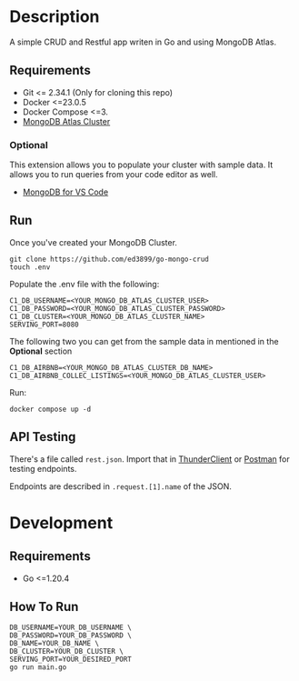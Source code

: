 # Description
A simple CRUD and Restful app writen in Go and using MongoDB Atlas.
## Requirements
- Git <= 2.34.1 (Only for cloning this repo)
- Docker <=23.0.5
- Docker Compose <=3.
- [MongoDB Atlas Cluster](https://www.mongodb.com/docs/atlas/getting-started/)

### Optional
This extension allows you to populate your cluster with sample data. It allows you to run queries from your code editor as well.

- [MongoDB for VS Code](https://www.mongodb.com/products/vs-code)

## Run
Once you've created your MongoDB Cluster.

```
git clone https://github.com/ed3899/go-mongo-crud
touch .env
```

Populate the .env file with the following:

```
C1_DB_USERNAME=<YOUR_MONGO_DB_ATLAS_CLUSTER_USER>
C1_DB_PASSWORD=<YOUR_MONGO_DB_ATLAS_CLUSTER_PASSWORD>
C1_DB_CLUSTER=<YOUR_MONGO_DB_ATLAS_CLUSTER_NAME>
SERVING_PORT=8080
```

The following two you can get from the sample data in mentioned in the **Optional** section

```
C1_DB_AIRBNB=<YOUR_MONGO_DB_ATLAS_CLUSTER_DB_NAME>
C1_DB_AIRBNB_COLLEC_LISTINGS=<YOUR_MONGO_DB_ATLAS_CLUSTER_USER>
```

Run:
```
docker compose up -d
```

## API Testing
There's a file called `rest.json`. Import that in [ThunderClient](https://marketplace.visualstudio.com/items?itemName=rangav.vscode-thunder-client) or [Postman](https://www.postman.com/) for testing endpoints.

Endpoints are described in `.request.[1].name` of the JSON.

# Development
## Requirements
- Go <=1.20.4
## How To Run
```
DB_USERNAME=YOUR_DB_USERNAME \
DB_PASSWORD=YOUR_DB_PASSWORD \
DB_NAME=YOUR_DB_NAME \
DB_CLUSTER=YOUR_DB_CLUSTER \
SERVING_PORT=YOUR_DESIRED_PORT
go run main.go
```
